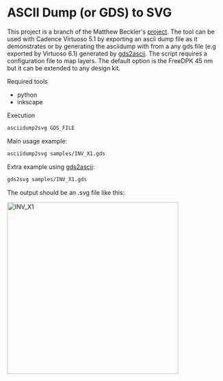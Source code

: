 # ASCII Dump (or GDS) to SVG

This project is a branch of the Matthew Beckler's [project](http://www.mbeckler.org/cadence_plot/). The tool can be used with Cadence Virtuoso 5.1 by exporting an ascii dump file as it demonstrates or by generating the asciidump with from a any gds file (e.g exported by Virtuoso 6.1) generated by [gds2ascii](https://github.com/leoheck/gds2ascii). The script requires a configuration file to map layers. The default option is the FreeDPK 45 nm but it can be extended to any design kit.

Required tools
- python
- inkscape

Execution
```bash
asciidump2svg GDS_FILE
```


Main usage example:
```bash
asciidump2svg samples/INV_X1.gds
```

Extra example using [gds2ascii](https://github.com/leoheck/gds2ascii):
```bash
gds2svg samples/INV_X1.gds
```

The output should be an .svg file like this:

<img src="https://cdn.rawgit.com/leoheck/asciidump2svg/master/samples/INV_X1.svg" alt="INV_X1" style="width: 400px;"/>
